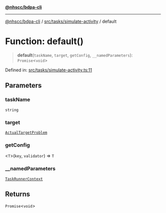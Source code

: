 [**@nhscc/bdpa-cli**](../../../../README.md)

***

[@nhscc/bdpa-cli](../../../../README.md) / [src/tasks/simulate-activity](../README.md) / default

# Function: default()

> **default**(`taskName`, `target`, `getConfig`, `__namedParameters`): `Promise`\<`void`\>

Defined in: [src/tasks/simulate-activity.ts:11](https://github.com/nhscc/bdpa-cli/blob/ff937d5fa5de96938ab72f8ce38af693e479fb18/src/tasks/simulate-activity.ts#L11)

## Parameters

### taskName

`string`

### target

[`ActualTargetProblem`](../../../constant/type-aliases/ActualTargetProblem.md)

### getConfig

\<`T`\>(`key`, `validator`) => `T`

### \_\_namedParameters

[`TaskRunnerContext`](../../../util/type-aliases/TaskRunnerContext.md)

## Returns

`Promise`\<`void`\>
